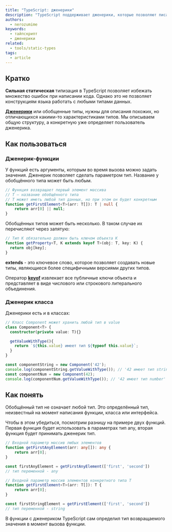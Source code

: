 ```yaml
---
title: "TypeScript: дженерики"
description: "TypeScript поддерживает дженерики, которые позволяют писать общую логику для работы с разными типами данных."
authors:
  - nerozumime
keywords:
  - тайпскрипт
  - дженерики
related:
  - tools/static-types
tags:
  - article
---
```

## Кратко

**Сильная статическая** типизация в TypeScript позволяет избежать множество ошибок при написании кода. Однако это не позволяет конструкциям языка работать с любыми типами данных.

[**Дженерики**](https://www.typescriptlang.org/docs/handbook/2/generics.html) или обобщенные типы, нужны для описания похожих, но отличающихся какими-то характеристиками типов. Мы описываем общую структуру, а конкретную уже определяет пользователь дженерика.


## Как пользоваться

### Дженерик-функции

У функций есть аргументы, которым во время вызова можно задать значения. Дженерик позволяет сделать параметром тип. Название у обобщённого типа может быть любым.

```ts
// Функция возвращает первый элемент массива
// T — название обобщённого типа
// T может иметь любой тип данных, но при этом он будет конкретным
function getFirstElement<T>(arr: T[]): T | null {
    return arr[0] || null;
}
```

Обобщённых типов может быть несколько. В таком случае их перечисляют через запятую:

```ts
// Тип K обязательно должен быть ключом объекта K
function getProperty<T, K extends keyof T>(obj: T, key: K) {
  return obj[key];
}
```

**extends** - это ключевое слово, которое позволяет создавать новые типы, являющиеся более специфичными версиями других типов.

Оператор [**keyof**](https://www.typescriptlang.org/docs/handbook/2/keyof-types.html) извлекает все публичные ключи объекта и представляет в виде числового или строкового литерального объединения.


### Дженерик класса

Дженерики есть и в классах:
```ts
// Класс Component может хранить любой тип в value
class Component<T> {
  constructor(private value: T){}

  getValueWithType(){
    return `${this.value} имеет тип ${typeof this.value}`;
  }
}

const componentString = new Component('42');
console.log(componentString.getValueWithType()); // '42 имеет тип string'
const componentNum = new Component(42);
console.log(componentNum.getValueWithType()); // '42 имеет тип number'
```

## Как понять

Обобщённый тип не означает любой тип. Это определённый тип, неизвестный на момент написания функции, класса или интерфейса.

Чтобы в этом убедиться, посмотрим разницу на примере двух функций. Первая функция будет использовать в параметрах тип any, вторая функция будет принимать дженерик тип.

```ts
// Входной параметр массив любых элементов
function getFirstAnyElement(arr: any[]): any {
    return arr[0];
}

const firstAnyElement = getFirstAnyElement(['first', 'second'])
// тип переменной - any
```

```ts
// Входной параметр массив элементов конкретного типа T
function getFirstElement<T>(arr: T[]): T {
    return arr[0];
}

const firstStringElement = getFirstElement(['first', 'second'])
// тип переменной - string
```

В функции с дженериком TypeScript сам определил тип возвращаемого значения в момент вызова функции.